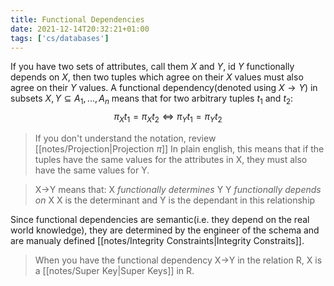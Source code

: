 ```yaml
---
title: Functional Dependencies
date: 2021-12-14T20:32:21+01:00
tags: ['cs/databases']
---
```

If you have two sets of attributes, call them $X$ and $Y$, id $Y$ functionally depends on $X$, then two tuples which agree on their $X$ values must also agree on their $Y$ values. A functional dependency(denoted using  $X\to Y$) in subsets $X,Y\subseteq{A_1,...,A_n}$  means that for two arbitrary tuples $t_1$ and $t_2$:
$$\pi_Xt_1 = \pi_Xt_2 \iff \pi_Yt_1 = \pi_Yt_2$$
> If you don't understand the notation, review [[notes/Projection|Projection $\pi$]]
> In plain english, this means that if the tuples have the same values for the attributes in X, they must also have the same values for Y.

> X->Y means that: 
> X *functionally determines* Y
> Y *functionally depends on* X
> X is the determinant and Y is the dependant in this relationship

Since functional dependencies are semantic(i.e. they depend on the real world knowledge), they are determined by the engineer of the schema and are manualy defined [[notes/Integrity Constraints|Integrity Constraits]].

> When you have the functional dependency X->Y in the relation R, X is a [[notes/Super Key|Super Keys]] in R.